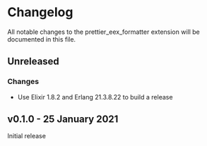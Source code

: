 # Changelog

All notable changes to the prettier_eex_formatter extension will be documented in this file.

## Unreleased

### Changes

- Use Elixir 1.8.2 and Erlang 21.3.8.22 to build a release

## v0.1.0 - 25 January 2021

Initial release
